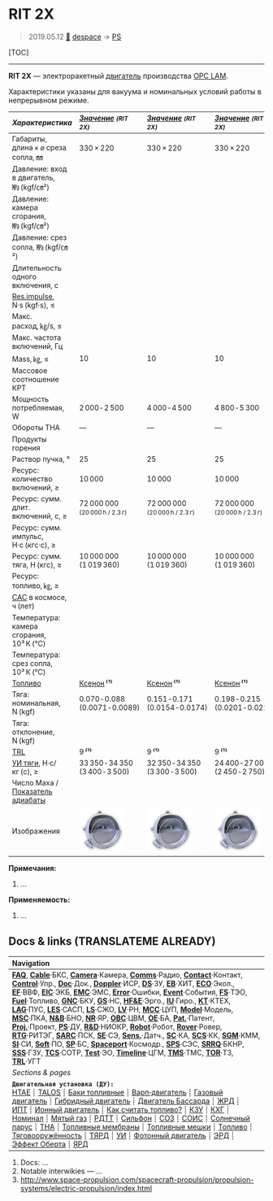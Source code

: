 # RIT 2X
> 2019.05.12 [🚀](../index/index.md) [despace](index.md) → [PS](ps.md)

[TOC]

---

**RIT 2X** — электроракетный [двигатель](ps.md) производства [OPC LAM](zz_opc_lam.md).

Характеристики указаны для вакуума и номинальных условий работы в непрерывном режиме.

|*Характеристика*|*[Значение](si.md) <small>(RIT 2X)</small>*|*[Значение](si.md) <small>(RIT 2X)</small>*|*[Значение](si.md) <small>(RIT 2X)</small>*|
|:--|:--|:--|:--|
|Габариты, длина × ⌀ среза сопла, ㎜|330 × 220|330 × 220|330 × 220|
|Давление: вход в двигатель, ㎫ (kgf/㎝²)| | | |
|Давление: камера сгорания, ㎫ (kgf/㎝²)| | | |
|Давление: срез сопла, ㎫ (kgf/㎝²)| | | |
|Длительность одного включения, с| | | |
|[Res.impulse](ing.md), N·s (kgf·s), ≤| | | |
|Макс. расход, ㎏/s, ≤| | | |
|Макс. частота включений, Гц| | | |
|Mass, ㎏, ≤|10|10|10|
|Массовое соотношение КРТ| | | |
|Мощность потребляемая, W|2 000 ‑ 2 500|4 000 ‑ 4 500|4 800 ‑ 5 300|
|Обороты ТНА|—|—|—|
|Продукты горения| | | |
|Раствор пучка, °|25|25|25|
|Ресурс: количество включений, ≥|10 000|10 000|10 000|
|Ресурс: сумм. длит. включений, c, ≥|72 000 000<br> <small>(20 000 h / 2.3 г)</small>|72 000 000<br> <small>(20 000 h / 2.3 г)</small>|72 000 000<br> <small>(20 000 h / 2.3 г)</small>|
|Ресурс: сумм. импульс, Н·с (кгс·с), ≥| |
|Ресурс: сумм. тяга, Н (кгс), ≥|10 000 000<br> (1 019 360)|10 000 000<br> (1 019 360)|10 000 000<br> (1 019 360)|
|Ресурс: топливо, ㎏, ≥| | | |
|[САС](lifetime.md) в космосе, ч (лет)| |
|Температура: камера сгорания, 10³ К (℃)| | | |
|Температура: срез сопла, 10³ К (℃)| | | |
|[Топливо](fuel.md)|[Ксенон](ксенон.md) **⁽¹⁾**|[Ксенон](ксенон.md) **⁽¹⁾**|[Ксенон](ксенон.md) **⁽¹⁾**|
|Тяга: номинальная, N (kgf)|0.070 ‑ 0.088<br> (0.0071 ‑ 0.0089)|0.151 ‑ 0.171<br> (0.0154 ‑ 0.0174)|0.198 ‑ 0.215<br> (0.0201 ‑ 0.0219)|
|Тяга: отклонение, N (kgf)| | | |
|[TRL](trl.md)|9 **⁽¹⁾**|9 **⁽¹⁾**|9 **⁽¹⁾**|
|[УИ тяги](isp.md), Н·с/кг (с), ≥|33 350 ‑ 34 350<br> (3 400 ‑ 3 500)|32 350 ‑ 34 350<br> (3 300 ‑ 3 500)|24 400 ‑ 27 000<br> (2 450 ‑ 2 750)|
|Число Маха / [Показатель адиабаты](heat_cr.md)| | | |
|Изображения|[![](f/ps/r/rit_2x_ion_thruster_thumb.jpg)](f/ps/r/rit_2x_ion_thruster.jpg)|[![](f/ps/r/rit_2x_ion_thruster_thumb.jpg)](f/ps/r/rit_2x_ion_thruster.jpg)|[![](f/ps/r/rit_2x_ion_thruster_thumb.jpg)](f/ps/r/rit_2x_ion_thruster.jpg)|

**Примечания:**

   1. …

**Применяемость:**

   1. …



<p style="page-break-after:always"> </p>

## Docs & links (TRANSLATEME ALREADY)
|Navigation|
|:--|
|**[FAQ](faq.md)**, **[Cable](cable.md)**·БКС, **[Camera](cam.md)**·Камера, **[Comms](comms.md)**·Радио, **[Contact](contact.md)**·Контакт, **[Control](control.md)**·Упр., **[Doc](doc.md)**·Док., **[Doppler](doppler.md)**·ИСР, **[DS](ds.md)**·ЗУ, **[EB](eb.md)**·ХИТ, **[ECO](ecology.md)**·Экол., **[EF](ef.md)**·ВВФ, **[ElC](elc.md)**·ЭКБ, **[EMC](emc.md)**·ЭМС, **[Error](error.md)**·Ошибки, **[Event](event.md)**·События, **[FS](fs.md)**·ТЭО, **[Fuel](fuel.md)**·Топливо, **[GNC](gnc.md)**·БКУ, **[GS](scs.md)**·НС, **[HF&E](hfe.md)**·Эрго., **[IU](iu.md)**·Гиро., **[KT](kt.md)**·КТЕХ, **[LAG](lag.md)**·ПУC, **[LES](les.md)**·САСП, **[LS](ls.md)**·СЖО, **[LV](lv.md)**·РН, **[MCC](mcc.md)**·ЦУП, **[Model](model.md)**·Модель, **[MSC](sc.md)**·ПКА, **[N&B](nnb.md)**·БНО, **[NR](nr.md)**·ЯР, **[OBC](obc.md)**·ЦВМ, **[OE](oe.md)**·БА, **[Pat.](патент.md)**·Патент, **[Proj.](project.md)**·Проект, **[PS](ps.md)**·ДУ, **[R&D](rnd.md)**·НИОКР, **[Robot](robotics.md)**·Робот, **[Rover](rover.md)**·Ровер, **[RTG](rtg.md)**·РИТЭГ, **[SARC](sarc.md)**·ПСК, **[SE](se.md)**·СЭ, **[Sens.](sensor.md)**·Датч., **[SC](sc.md)**·КА, **[SCS](scs.md)**·КК, **[SGM](sgm.md)**·КММ, **[SI](si.md)**·СИ, **[Soft](soft.md)**·ПО, **[SP](sp.md)**·БС, **[Spaceport](spaceport.md)**·Космодр., **[SPS](sps.md)**·СЭС, **[SRRQ](srrq.md)**·БКНР, **[SSS](sss.md)**·ГЗУ, **[TCS](tcs.md)**·СОТР, **[Test](test.md)**·ЭО, **[Timeline](timeline.md)**·ЦГМ, **[TMS](tms.md)**·ТМС, **[TOR](tor.md)**·ТЗ, **[TRL](trl.md)**·УГТ|
|*Sections & pages*|
|**`Двигательная установка (ДУ):`**<br> [HTAE](htae.md) ┊ [TALOS](talos.md) ┊ [Баки топливные](fuel_tank.md) ┊ [Варп‑двигатель](warp_drive.md) ┊ [Газовый двигатель](cgt.md) ┊ [Гибридный двигатель](гбрд.md) ┊ [Двигатель Бассарда](bussard_ramjet.md) ┊ [ЖРД](lpr.md) ┊ [ИПТ](ing.md) ┊ [Ионный двигатель](иод.md) ┊ [Как считать топливо?](si.md) ┊ [КЗУ](cinu.md) ┊ [КХГ](cgs.md) ┊ [Номинал](nominal.md) ┊ [Мятый газ](exhsteam.md) ┊ [РДТТ](spr.md) ┊ [Сильфон](сильфон.md) ┊ [СОЗ](соз.md) ┊ [СОИС](соис.md) ┊ [Солнечный парус](солнечный_парус.md) ┊ [ТНА](turbopump.md) ┊ [Топливные мембраны](топливные_мембраны.md) ┊ [Топливные мешки](топливные_мешки.md) ┊ [Топливо](fuel.md) ┊ [Тяговооружённость](ttwr.md) ┊ [ТЯРД](тярд.md) ┊ [УИ](isp.md) ┊ [Фотонный двигатель](фотонный_двигатель.md) ┊ [ЭРД](epsp.md) ┊ [Эффект Оберта](oberth_eff.md) ┊ [ЯРД](ntr.md)|

   1. Docs: …
   1. Notable interwikies — …
   1. <http://www.space-propulsion.com/spacecraft-propulsion/propulsion-systems/electric-propulsion/index.html>
